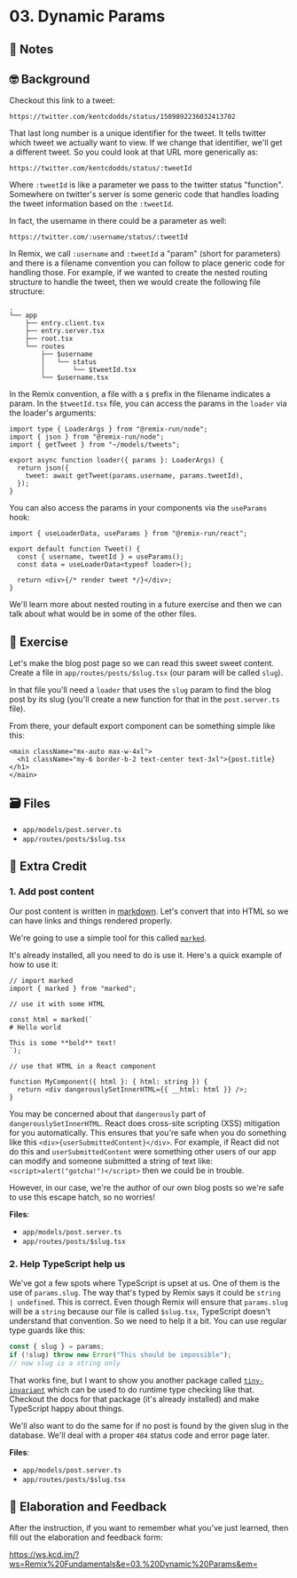 # 03. Dynamic Params

## 📝 Notes

## 🤓 Background

Checkout this link to a tweet:

```
https://twitter.com/kentcdodds/status/1509892236032413702
```

That last long number is a unique identifier for the tweet. It tells twitter
which tweet we actually want to view. If we change that identifier, we'll get a
different tweet. So you could look at that URL more generically as:

```
https://twitter.com/kentcdodds/status/:tweetId
```

Where `:tweetId` is like a parameter we pass to the twitter status "function".
Somewhere on twitter's server is some generic code that handles loading the
tweet information based on the `:tweetId`.

In fact, the username in there could be a parameter as well:

```
https://twitter.com/:username/status/:tweetId
```

In Remix, we call `:username` and `:tweetId` a "param" (short for parameters)
and there is a filename convention you can follow to place generic code for
handling those. For example, if we wanted to create the nested routing structure
to handle the tweet, then we would create the following file structure:

```
.
└── app
    ├── entry.client.tsx
    ├── entry.server.tsx
    ├── root.tsx
    └── routes
        ├── $username
        │   └── status
        │       └── $tweetId.tsx
        └── $username.tsx
```

In the Remix convention, a file with a `$` prefix in the filename indicates a
param. In the `$tweetId.tsx` file, you can access the params in the `loader` via
the loader's arguments:

```tsx
import type { LoaderArgs } from "@remix-run/node";
import { json } from "@remix-run/node";
import { getTweet } from "~/models/tweets";

export async function loader({ params }: LoaderArgs) {
  return json({
    tweet: await getTweet(params.username, params.tweetId),
  });
}
```

You can also access the params in your components via the `useParams` hook:

```tsx
import { useLoaderData, useParams } from "@remix-run/react";

export default function Tweet() {
  const { username, tweetId } = useParams();
  const data = useLoaderData<typeof loader>();

  return <div>{/* render tweet */}</div>;
}
```

We'll learn more about nested routing in a future exercise and then we can talk
about what would be in some of the other files.

## 💪 Exercise

Let's make the blog post page so we can read this sweet sweet content. Create a
file in `app/routes/posts/$slug.tsx` (our param will be called `slug`).

In that file you'll need a `loader` that uses the `slug` param to find the blog
post by its slug (you'll create a new function for that in the `post.server.ts`
file).

From there, your default export component can be something simple like this:

```tsx
<main className="mx-auto max-w-4xl">
  <h1 className="my-6 border-b-2 text-center text-3xl">{post.title}</h1>
</main>
```

## 🗃 Files

- `app/models/post.server.ts`
- `app/routes/posts/$slug.tsx`

## 💯 Extra Credit

### 1. Add post content

Our post content is written in [markdown](https://www.markdownguide.org/). Let's
convert that into HTML so we can have links and things rendered properly.

We're going to use a simple tool for this called
[`marked`](https://npm.im/marked).

It's already installed, all you need to do is use it. Here's a quick example of
how to use it:

```tsx
// import marked
import { marked } from "marked";

// use it with some HTML

const html = marked(`
# Hello world

This is some **bold** text!
`);

// use that HTML in a React component

function MyComponent({ html }: { html: string }) {
  return <div dangerouslySetInnerHTML={{ __html: html }} />;
}
```

You may be concerned about that `dangerously` part of `dangerouslySetInnerHTML`.
React does cross-site scripting (XSS) mitigation for you automatically. This
ensures that you're safe when you do something like this
`<div>{userSubmittedContent}</div>`. For example, if React did not do this and
`userSubmittedContent` were something other users of our app can modify and
someone submitted a string of text like: `<script>alert("gotcha!")</script>`
then we could be in trouble.

However, in our case, we're the author of our own blog posts so we're safe to
use this escape hatch, so no worries!

**Files**:

- `app/models/post.server.ts`
- `app/routes/posts/$slug.tsx`

### 2. Help TypeScript help us

We've got a few spots where TypeScript is upset at us. One of them is the use of
`params.slug`. The way that's typed by Remix says it could be
`string | undefined`. This is correct. Even though Remix will ensure that
`params.slug` will be a `string` because our file is called `$slug.tsx`,
TypeScript doesn't understand that convention. So we need to help it a bit. You
can use regular type guards like this:

```ts
const { slug } = params;
if (!slug) throw new Error("This should be impossible");
// now slug is a string only
```

That works fine, but I want to show you another package called
[`tiny-invariant`](https://npm.im/tiny-invariant) which can be used to do
runtime type checking like that. Checkout the docs for that package (it's
already installed) and make TypeScript happy about things.

We'll also want to do the same for if no post is found by the given slug in the
database. We'll deal with a proper `404` status code and error page later.

**Files**:

- `app/models/post.server.ts`
- `app/routes/posts/$slug.tsx`

## 🦉 Elaboration and Feedback

After the instruction, if you want to remember what you've just learned, then
fill out the elaboration and feedback form:

https://ws.kcd.im/?ws=Remix%20Fundamentals&e=03.%20Dynamic%20Params&em=
